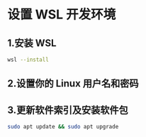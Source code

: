 # 设置 WSL 开发环境

## 1.安装 WSL

```bash
wsl --install
```

## 2.设置你的 Linux 用户名和密码

## 3.更新软件索引及安装软件包

```bash
sudo apt update && sudo apt upgrade
```
